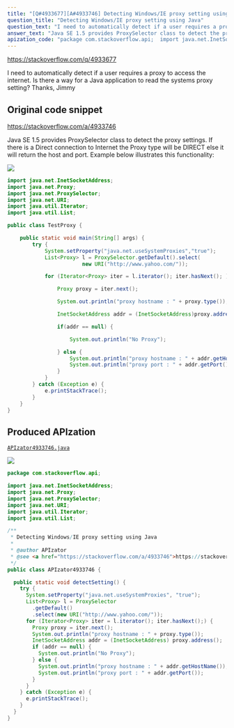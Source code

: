 ```yaml
---
title: "[Q#4933677][A#4933746] Detecting Windows/IE proxy setting using Java"
question_title: "Detecting Windows/IE proxy setting using Java"
question_text: "I need to automatically detect if a user requires a proxy to access the internet. Is there a way for a Java application to read the systems proxy setting? Thanks, Jimmy"
answer_text: "Java SE 1.5 provides ProxySelector class to detect the proxy settings. If there is a Direct connection to Internet the Proxy type will be DIRECT else it will return the host and port. Example below illustrates this functionality:"
apization_code: "package com.stackoverflow.api;  import java.net.InetSocketAddress; import java.net.Proxy; import java.net.ProxySelector; import java.net.URI; import java.util.Iterator; import java.util.List;  /**  * Detecting Windows/IE proxy setting using Java  *  * @author APIzator  * @see <a href=\"https://stackoverflow.com/a/4933746\">https://stackoverflow.com/a/4933746</a>  */ public class APIzator4933746 {    public static void detectSetting() {     try {       System.setProperty(\"java.net.useSystemProxies\", \"true\");       List<Proxy> l = ProxySelector         .getDefault()         .select(new URI(\"http://www.yahoo.com/\"));       for (Iterator<Proxy> iter = l.iterator(); iter.hasNext();) {         Proxy proxy = iter.next();         System.out.println(\"proxy hostname : \" + proxy.type());         InetSocketAddress addr = (InetSocketAddress) proxy.address();         if (addr == null) {           System.out.println(\"No Proxy\");         } else {           System.out.println(\"proxy hostname : \" + addr.getHostName());           System.out.println(\"proxy port : \" + addr.getPort());         }       }     } catch (Exception e) {       e.printStackTrace();     }   } }"
---
```


https://stackoverflow.com/q/4933677

I need to automatically detect if a user requires a proxy to access the internet. Is there a way for a Java application to read the systems proxy setting?
Thanks,
Jimmy



## Original code snippet

https://stackoverflow.com/a/4933746

Java SE 1.5 provides ProxySelector class to detect the proxy settings. If there is a Direct connection to Internet the Proxy type will be DIRECT else it will return the host and port.
Example below illustrates this functionality:

<div class="code-logo"><img src="/stackoverflow.png" /></div>

```java
import java.net.InetSocketAddress;
import java.net.Proxy;
import java.net.ProxySelector;
import java.net.URI;
import java.util.Iterator;
import java.util.List;

public class TestProxy {

    public static void main(String[] args) {
        try {
            System.setProperty("java.net.useSystemProxies","true");
            List<Proxy> l = ProxySelector.getDefault().select(
                        new URI("http://www.yahoo.com/"));

            for (Iterator<Proxy> iter = l.iterator(); iter.hasNext(); ) {

                Proxy proxy = iter.next();

                System.out.println("proxy hostname : " + proxy.type());

                InetSocketAddress addr = (InetSocketAddress)proxy.address();

                if(addr == null) {

                    System.out.println("No Proxy");

                } else {
                    System.out.println("proxy hostname : " + addr.getHostName());
                    System.out.println("proxy port : " + addr.getPort());
                }
            }
        } catch (Exception e) {
            e.printStackTrace();
        }
    }
}
```

## Produced APIzation

[`APIzator4933746.java`](https://github.com/pasqualesalza/apization-temp-data/raw/master/search/APIzator4933746.java)

<div class="code-logo"><img src="/apizator.png" /></div>

```java
package com.stackoverflow.api;

import java.net.InetSocketAddress;
import java.net.Proxy;
import java.net.ProxySelector;
import java.net.URI;
import java.util.Iterator;
import java.util.List;

/**
 * Detecting Windows/IE proxy setting using Java
 *
 * @author APIzator
 * @see <a href="https://stackoverflow.com/a/4933746">https://stackoverflow.com/a/4933746</a>
 */
public class APIzator4933746 {

  public static void detectSetting() {
    try {
      System.setProperty("java.net.useSystemProxies", "true");
      List<Proxy> l = ProxySelector
        .getDefault()
        .select(new URI("http://www.yahoo.com/"));
      for (Iterator<Proxy> iter = l.iterator(); iter.hasNext();) {
        Proxy proxy = iter.next();
        System.out.println("proxy hostname : " + proxy.type());
        InetSocketAddress addr = (InetSocketAddress) proxy.address();
        if (addr == null) {
          System.out.println("No Proxy");
        } else {
          System.out.println("proxy hostname : " + addr.getHostName());
          System.out.println("proxy port : " + addr.getPort());
        }
      }
    } catch (Exception e) {
      e.printStackTrace();
    }
  }
}

```